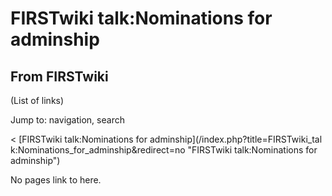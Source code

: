 # FIRSTwiki talk:Nominations for adminship

## From FIRSTwiki

(List of links)

Jump to: navigation, search

< [FIRSTwiki talk:Nominations for adminship](/index.php?title=FIRSTwiki_tal
k:Nominations_for_adminship&redirect=no "FIRSTwiki talk:Nominations for
adminship")

No pages link to here.
